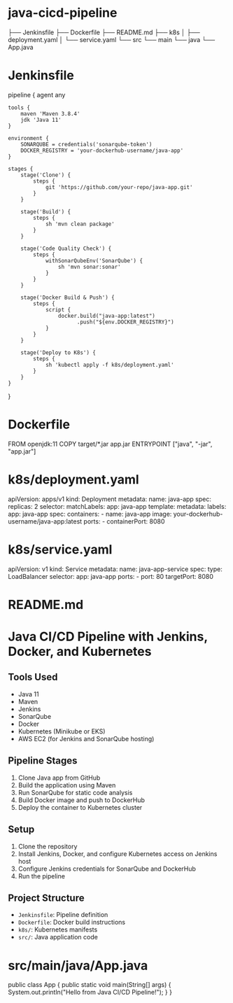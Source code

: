 # java-cicd-pipeline

├── Jenkinsfile
├── Dockerfile
├── README.md
├── k8s
│   ├── deployment.yaml
│   └── service.yaml
└── src
    └── main
        └── java
            └── App.java

# Jenkinsfile
pipeline {
    agent any

    tools {
        maven 'Maven 3.8.4'
        jdk 'Java 11'
    }

    environment {
        SONARQUBE = credentials('sonarqube-token')
        DOCKER_REGISTRY = 'your-dockerhub-username/java-app'
    }

    stages {
        stage('Clone') {
            steps {
                git 'https://github.com/your-repo/java-app.git'
            }
        }

        stage('Build') {
            steps {
                sh 'mvn clean package'
            }
        }

        stage('Code Quality Check') {
            steps {
                withSonarQubeEnv('SonarQube') {
                    sh 'mvn sonar:sonar'
                }
            }
        }

        stage('Docker Build & Push') {
            steps {
                script {
                    docker.build("java-app:latest")
                          .push("${env.DOCKER_REGISTRY}")
                }
            }
        }

        stage('Deploy to K8s') {
            steps {
                sh 'kubectl apply -f k8s/deployment.yaml'
            }
        }
    }
}

# Dockerfile
FROM openjdk:11
COPY target/*.jar app.jar
ENTRYPOINT ["java", "-jar", "app.jar"]

# k8s/deployment.yaml
apiVersion: apps/v1
kind: Deployment
metadata:
  name: java-app
spec:
  replicas: 2
  selector:
    matchLabels:
      app: java-app
  template:
    metadata:
      labels:
        app: java-app
    spec:
      containers:
      - name: java-app
        image: your-dockerhub-username/java-app:latest
        ports:
        - containerPort: 8080

# k8s/service.yaml
apiVersion: v1
kind: Service
metadata:
  name: java-app-service
spec:
  type: LoadBalancer
  selector:
    app: java-app
  ports:
    - port: 80
      targetPort: 8080

# README.md
# Java CI/CD Pipeline with Jenkins, Docker, and Kubernetes

## Tools Used
- Java 11
- Maven
- Jenkins
- SonarQube
- Docker
- Kubernetes (Minikube or EKS)
- AWS EC2 (for Jenkins and SonarQube hosting)

## Pipeline Stages
1. Clone Java app from GitHub
2. Build the application using Maven
3. Run SonarQube for static code analysis
4. Build Docker image and push to DockerHub
5. Deploy the container to Kubernetes cluster

## Setup
1. Clone the repository
2. Install Jenkins, Docker, and configure Kubernetes access on Jenkins host
3. Configure Jenkins credentials for SonarQube and DockerHub
4. Run the pipeline

## Project Structure
- `Jenkinsfile`: Pipeline definition
- `Dockerfile`: Docker build instructions
- `k8s/`: Kubernetes manifests
- `src/`: Java application code

# src/main/java/App.java
public class App {
    public static void main(String[] args) {
        System.out.println("Hello from Java CI/CD Pipeline!");
    }
}
